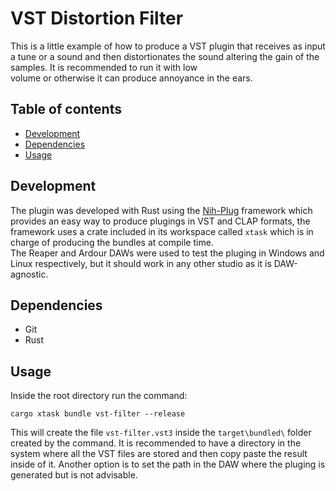 # VST Distortion Filter
  This is a little example of how to produce a VST plugin that receives as input a tune or a sound
  and then distortionates the sound altering the gain of the samples. It is recommended to run it with low    
  volume or otherwise it can produce annoyance in the ears.    

## Table of contents
- [Development](#development)
- [Dependencies](#dependencies)
- [Usage](#usage)

## Development    
  The plugin was developed with Rust using the [Nih-Plug](https://github.com/robbert-vdh/nih-plug) framework which provides an easy way to produce 
  plugings in VST and CLAP formats, the framework uses a crate included in its workspace called `xtask` which is in charge of producing the bundles at compile time.    
  The Reaper and Ardour DAWs were used to test the pluging in Windows and Linux respectively, but it should work in any other studio as it is DAW-agnostic.
  
## Dependencies 

  - Git
  - Rust
  
## Usage 
  
  Inside the root directory run the command: 
  ```
  cargo xtask bundle vst-filter --release
  ```
  This will create the file `vst-filter.vst3` inside the `target\bundled\` folder created by the command.
  It is recommended to have a directory in the system where all the VST files are stored and then copy paste the result inside of it.
  Another option is to set the path in the DAW where the pluging is generated but is not advisable. 
 
